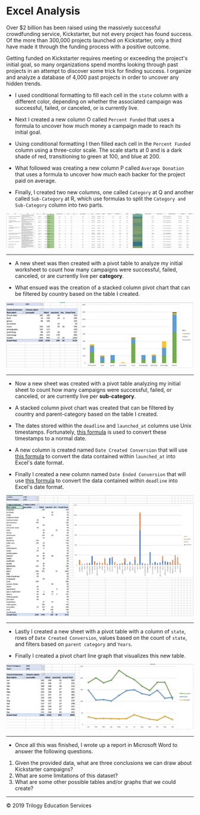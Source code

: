 # Excel Analysis

Over $2 billion has been raised using the massively successful crowdfunding service, Kickstarter, but not every project has found success. Of the more than 300,000 projects launched on Kickstarter, only a third have made it through the funding process with a positive outcome.

Getting funded on Kickstarter requires meeting or exceeding the project's initial goal, so many organizations spend months looking through past projects in an attempt to discover some trick for finding success. I organize and analyze a database of 4,000 past projects in order to uncover any hidden trends.


* I used conditional formatting to fill each cell in the `state` column with a different color, depending on whether the associated campaign was successful, failed, or canceled, or is currently live.

* Next I created a new column O called `Percent Funded` that uses a formula to uncover how much money a campaign made to reach its initial goal.

* Using conditional formatting I then filled each cell in the `Percent Funded` column using a three-color scale. The scale starts at 0 and is a dark shade of red, transitioning to green at 100, and blue at 200.

* What followed was creating a new column P called `Average Donation` that uses a formula to uncover how much each backer for the project paid on average.

* Finally, I created two new columns, one called `Category` at Q and another called `Sub-Category` at R, which use formulas to split the `Category and Sub-Category` column into two parts.

![Kickstarter Table](Images/FullTable.png)

- - -
  
 * A new sheet was then created with a pivot table to analyze my initial worksheet to count how many campaigns were successful, failed, canceled, or are currently live per **category**.

 * What ensued was the creation of a stacked column pivot chart that can be filtered by country based on the table I created.
 
 ![Category Stats](Images/CategoryStats.png)
 
- - -

* Now a new sheet was created with a pivot table analyzing my initial sheet to count how many campaigns were successful, failed, or canceled, or are currently live per **sub-category**.

* A stacked column pivot chart was created that can be filtered by country and parent-category based on the table I created.

* The dates stored within the `deadline` and `launched_at` columns use Unix timestamps. Fortunately, [this formula](https://www.extendoffice.com/documents/excel/2473-excel-timestamp-to-date.html) is used to convert these timestamps to a normal date.

* A new column is created named `Date Created Conversion` that will use [this formula](https://www.extendoffice.com/documents/excel/2473-excel-timestamp-to-date.html) to convert the data contained within `launched_at` into Excel's date format.

* Finally I created a new column named `Date Ended Conversion` that will use [this formula](https://www.extendoffice.com/documents/excel/2473-excel-timestamp-to-date.html) to convert the data contained within `deadline` into Excel's date format.
  
![Subcategory Stats](Images/SubcategoryStats.png)

- - -

* Lastly I created a new sheet with a pivot table with a column of `state`, rows of `Date Created Conversion`, values based on the count of `state`, and filters based on `parent category` and `Years`.

* Finally I created a pivot chart line graph that visualizes this new table.

![Outcomes Based on Launch Date](Images/LaunchDateOutcomes.png)

- - -


* Once all this was finished, I wrote up a report in Microsoft Word to answer the following questions.

1. Given the provided data, what are three conclusions we can draw about Kickstarter campaigns?
2. What are some limitations of this dataset?
3. What are some other possible tables and/or graphs that we could create?

- - -

© 2019 Trilogy Education Services
